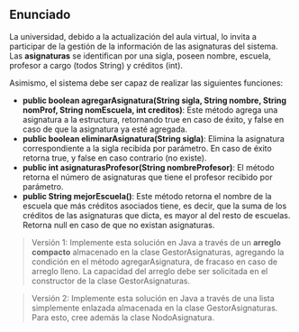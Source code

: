 ## Enunciado
La universidad, debido a la actualización del aula virtual, lo invita a participar de la gestión de la información de las asignaturas del sistema.  
Las **asignaturas** se identifican por una sigla, poseen nombre, escuela, profesor a cargo (todos String) y créditos (int).

Asimismo, el sistema debe ser capaz de realizar las siguientes funciones:
- **public boolean agregarAsignatura(String sigla, String nombre, String nomProf, String nomEscuela, int creditos)**: Este método agrega una asignatura a la estructura, retornando true en caso de éxito, y false en caso de que la asignatura ya esté agregada.
- **public boolean eliminarAsignatura(String sigla)**: Elimina la asignatura correspondiente a la sigla recibida por parámetro. En caso de éxito retorna true, y false en caso contrario (no existe).
- **public int asignaturasProfesor(String nombreProfesor)**: El método retorna el número de asignaturas que tiene el profesor recibido por parámetro.
- **public String mejorEscuela()**: Este método retorna el nombre de la escuela que más créditos asociados tiene, es decir, que la suma de los créditos de las asignaturas que dicta, es mayor al del resto de escuelas. Retorna null en caso de que no existan asignaturas.

> Versión 1:
> Implemente esta solución en Java a través de un **arreglo compacto** almacenado en la clase GestorAsignaturas, agregando la condición en el método agregarAsignatura, de fracaso en caso de arreglo lleno. La capacidad del arreglo debe ser solicitada en el constructor de la clase GestorAsignaturas.

> Versión 2:
> Implemente esta solución en Java a través de una lista simplemente enlazada almacenada en la clase GestorAsignaturas. Para esto, cree además la clase NodoAsignatura.
